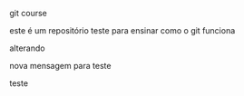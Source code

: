



git course 

este é um repositório teste para ensinar como o git funciona 

alterando

nova mensagem para teste 


teste
